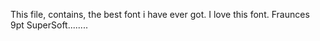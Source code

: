 This file, contains, the best font i have ever got. I love this font. Fraunces 9pt SuperSoft........
